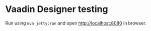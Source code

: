 # Vaadin Designer testing

Run using `mvn jetty:run` and open [http://localhost:8080](http://localhost:8080) in browser.

